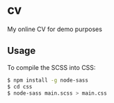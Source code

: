 # cv

My online CV for demo purposes

## Usage

To compile the SCSS into CSS:

``` bash
$ npm install -g node-sass
$ cd css
$ node-sass main.scss > main.css
```
